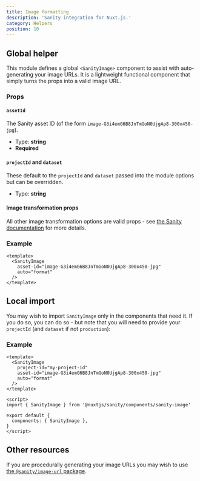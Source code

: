 ```yaml
---
title: Image formatting
description: 'Sanity integration for Nuxt.js.'
category: Helpers
position: 10
---
```


## Global helper

This module defines a global `<SanityImage>` component to assist with auto-generating your image URLs. It is a lightweight functional component that simply turns the props into a valid image URL.

### Props

#### `assetId`

The Sanity asset ID (of the form `image-G3i4emG6B8JnTmGoN0UjgAp8-300x450-jpg`).

- Type: **string**
- **Required**

#### `projectId` and `dataset`

These default to the `projectId` and `dataset` passed into the module options but can be overridden.

- Type: **string**

#### Image transformation props

All other image transformation options are valid props - see [the Sanity documentation](https://www.sanity.io/docs/image-urls) for more details.

### Example

```vue
<template>
  <SanityImage
    asset-id="image-G3i4emG6B8JnTmGoN0UjgAp8-300x450-jpg"
    auto="format"
  />
</template>
```

## Local import

You may wish to import `SanityImage` only in the components that need it. If you do so, you can do so - but note that you will need to provide your `projectId` (and `dataset` if not `production`):

### Example

```vue
<template>
  <SanityImage
    project-id="my-project-id"
    asset-id="image-G3i4emG6B8JnTmGoN0UjgAp8-300x450-jpg"
    auto="format"
  />
</template>

<script>
import { SanityImage } from '@nuxtjs/sanity/components/sanity-image'

export default {
  components: { SanityImage },
}
</script>
```

## Other resources

If you are procedurally generating your image URLs you may wish to use [the `@sanity/image-url` package](https://github.com/sanity-io/image-url).
